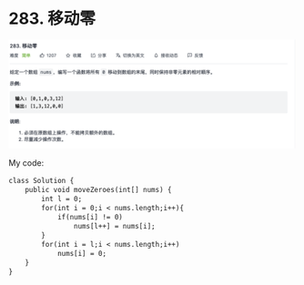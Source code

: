 # 283. 移动零

![](../../../.gitbook/assets/tu-pian-%20%2851%29.png)

My code:

```text
class Solution {
    public void moveZeroes(int[] nums) {
        int l = 0;
        for(int i = 0;i < nums.length;i++){
            if(nums[i] != 0)
                nums[l++] = nums[i];
        }
        for(int i = l;i < nums.length;i++)
            nums[i] = 0;
    }
}
```

